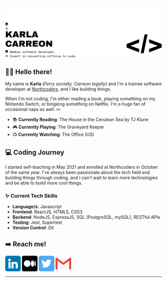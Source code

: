 ![karlacodes header](headers/darkmode.png#gh-dark-mode-only)
![karlacodes header](headers/lightmode.png#gh-light-mode-only)


## 👋🏼 Hello there!

My name is **Karla** (*Ferry socially, Carreon legally*) and I'm a trainee software developer at [Northcoders](http://northcoders.com), and I like building things.

When I'm not coding, I'm either reading a book, playing something on my Nintendo Switch, or bingeing something on Netflix. I'm a huge fan of occasional naps as well. 💤

- 📚 **Currently Reading**: The House in the Cerulean Sea by TJ Klune
- 🎮 **Currently Playing**: The Graveyard Keeper
- 📺 **Currently Watching**: The Office (US)

## 💻 Coding Journey

I started self-teaching in May 2021 and enrolled at Northcoders in October of the same year. I've always been passionate about the tech field and building things through coding, and I can't wait to learn more technologies and be able to build more cool things.

### ✨ Current Tech Skills 
- **Language/s**: Javascript
- **Frontend**: ReactJS, HTML5, CSS3
- **Backend**: NodeJS, ExpressJS, SQL (PostgreSQL, mySQL), RESTful APIs
- **Testing**: Jest, Supertest
- **Version Control**: Git

## ➡️ Reach me!
[<img src="socials/linkedin.png" width="50" height="50">](http://linkedin.com/in/karla-carreon)   [<img src="socials/medium.png" width="50" height="50">](http://medium.com/@karlacodes)   [<img src="socials/twitter.png" width="50" height="50">](http://twitter.com/karlacodes)   [<img src="socials/gmail.png" width="50" height="50">](mailto:carreon.karlamaye@gmail.com)

-------
